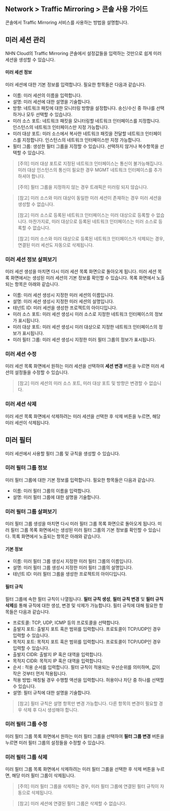 ## Network > Traffic Mirroring > 콘솔 사용 가이드

콘솔에서 Traffic Mirroring 서비스를 사용하는 방법을 설명합니다.

## 미러 세션 관리

NHN Cloud의 Traffic Mirroring 콘솔에서 설정값들을 입력하는 것만으로 쉽게 미러 세션을 생성할 수 있습니다.

#### 미러 세션 정보
미러 세션에 대한 기본 정보를 입력합니다. 필요한 항목들은 다음과 같습니다.
* 이름: 미러 세션의 이름을 입력합니다.
* 설명: 미러 세션에 대한 설명을 기술합니다.
* 방향: 네트워크 패킷에 대한 모니터링 방향을 설정합니다. 송신/수신 중 하나를 선택하거나 모두 선택할 수 있습니다.
* 미러 소스 포트: 네트워크 패킷을 모니터링할 네트워크 인터페이스를 지정합니다. 인스턴스의 네트워크 인터페이스만 지정 가능합니다.
* 미러 대상 포트: 미러 소스에서 복사한 네트워크 패킷을 전달할 네트워크 인터페이스를 지정합니다. 인스턴스의 네트워크 인터페이스만 지정 가능합니다.
* 필터 그룹: 생성한 필터 그룹을 지정할 수 있습니다. 선택하지 않거나 복수항목을 선택할 수 있습니다.

> [주의] 미러 대상 포트로 지정된 네트워크 인터페이스는 통신이 불가능해집니다. 미러 대상 인스턴스의 통신이 필요한 경우 MGMT 네트워크 인터페이스를 추가하셔야 합니다.
>
> [주의] 필터 그룹을 지정하지 않는 경우 트래픽은 미러링 되지 않습니다. 

> [참고] 미러 소스와 미러 대상이 동일한 미러 세션이 존재하는 경우 미러 세션을 생성할 수 없습니다.
>
> [참고] 미러 소스로 등록된 네트워크 인터페이스는 미러 대상으로 등록할 수 없습니다. 마찬가지로, 미러 대상으로 등록된 네트워크 인터페이스는 미러 소스로 등록할 수 없습니다.
>
> [참고] 미러 소스와 미러 대상으로 등록된 네트워크 인터페이스가 삭제되는 경우, 연결된 미러 세션도 자동으로 삭제됩니다.

### 미러 세션 정보 살펴보기
미러 세션 생성을 마치면 다시 미러 세션 목록 화면으로 돌아오게 됩니다. 미러 세션 목록 화면에서는 생성된 미러 세션의 기본 정보를 확인할 수 있습니다. 목록 화면에서 노출되는 항목은 아래와 같습니다.
* 이름: 미러 세션 생성시 지정한 미러 세션의 이름입니다. 
* 설명: 미러 세션 생성시 지정한 미러 세션의 설명입니다.
* 테넌트 ID: 미러 세션을 생성한 프로젝트의 아이디입니다.
* 미러 소스 포트: 미러 세션 생성시 미러 소스로 지정한 네트워크 인터페이스의 정보가 표시됩니다.
* 미러 대상 포트: 미러 세션 생성시 미러 대상으로 지정한 네트워크 인터페이스의 정보가 표시됩니다.
* 미러 필터 그룹: 미러 세션 생성시 지정한 미러 필터 그룹의 정보가 표시됩니다.

### 미러 세션 수정
미러 세션 목록 화면에서 원하는 미러 세션을 선택하여 **세션 변경** 버튼을 누르면 미러 세션의 설정들을 수정할 수 있습니다.
> [참고] 미러 세션의 미러 소스 포트, 미러 대상 포트 및 방향은 변경할 수 없습니다.

### 미러 세션 삭제
미러 세션 목록 화면에서 삭제하려는 미러 세션을 선택한 후 삭제 버튼을 누르면, 해당 미러 세션이 삭제됩니다.

## 미러 필터
미러 세션에서 사용할 필터 그룹 및 규칙을 생성할 수 있습니다.

### 미러 필터 그룹 정보
미러 필터 그룹에 대한 기본 정보를 입력합니다. 필요한 항목들은 다음과 같습니다.
* 이름: 미러 필터 그룹의 이름을 입력합니다.
* 설명: 미러 필터 그룹에 대한 설명을 기술합니다.

### 미러 필터 그룹 살펴보기
미러 필터 그룹 생성을 마치면 다시 미러 필터 그룹 목록 화면으로 돌아오게 됩니다. 미러 필터 그룹 목록 화면에서는 생성된 미러 필터 그룹의 기본 정보를 확인할 수 있습니다. 목록 화면에서 노출되는 항목은 아래와 같습니다.

#### 기본 정보
* 이름: 미러 필터 그룹 생성시 지정한 미러 필터 그룹의 이름입니다. 
* 설명: 미러 필터 그룹 생성시 지정한 미러 필터 그룹의 설명입니다.
* 테넌트 ID: 미러 필터 그룹을 생성한 프로젝트의 아이디입니다.

#### 필터 규칙
필터 그룹에 속한 필터 규칙이 나열됩니다. **필터 규칙 생성**, **필터 규칙 변경** 및 **필터 규칙 삭제**를 통해 규칙에 대한 생성, 변경 및 삭제가 가능합니다.
필터 규칙에 대해 필요한 항목들은 다음과 같습니다.

* 프로토콜: TCP, UDP, ICMP 등의 프로토콜을 선택합니다.
* 출발지 포트: 출발지 포트 혹은 범위를 입력합니다. 프로토콜이 TCP/UDP인 경우 입력할 수 있습니다.
* 목적지 포트: 목적지 포트 혹은 범위를 입력합니다. 프로토콜이 TCP/UDP인 경우 입력할 수 있습니다. 
* 출발지 CIDR: 출발지 IP 혹은 대역을 입력합니다.
* 목적지 CIDR: 목적지 IP 혹은 대역을 입력합니다.
* 순서 : 적용 순서를 입력합니다. 필터 규칙이 적용되는 우선순위를 의미하며, 값이 작은 것부터 먼저 적용됩니다.
* 적용 방법: 매칭될 경우 수행할 액션을 입력합니다. 허용이나 차단 중 하나를 선택할 수 있습니다.
* 설명: 필터 규칙에 대한 설명을 기술합니다.

> [참고] 필터 규칙은 설명 항목만 변경 가능합니다. 다른 항목의 변경이 필요할 경우 삭제 후 다시 생성해야 합니다.


### 미러 필터 그룹 수정
미러 필터 그룹 목록 화면에서 원하는 미러 필터 그룹을 선택하여 **필터 그룹 변경** 버튼을 누르면 미러 필터 그룹의 설정들을 수정할 수 있습니다.

### 미러 필터 그룹 삭제
미러 필터 그룹 목록 화면에서 삭제하려는 미러 필터 그룹을 선택한 후 삭제 버튼을 누르면, 해당 미러 필터 그룹이 삭제됩니다.
> [주의] 미러 필터 그룹을 삭제하는 경우, 미러 필터 그룹에 연결된 필터 규칙이 자동으로 삭제됩니다.

> [참고] 미러 세션에 연결된 필터 그룹은 삭제할 수 없습니다.

